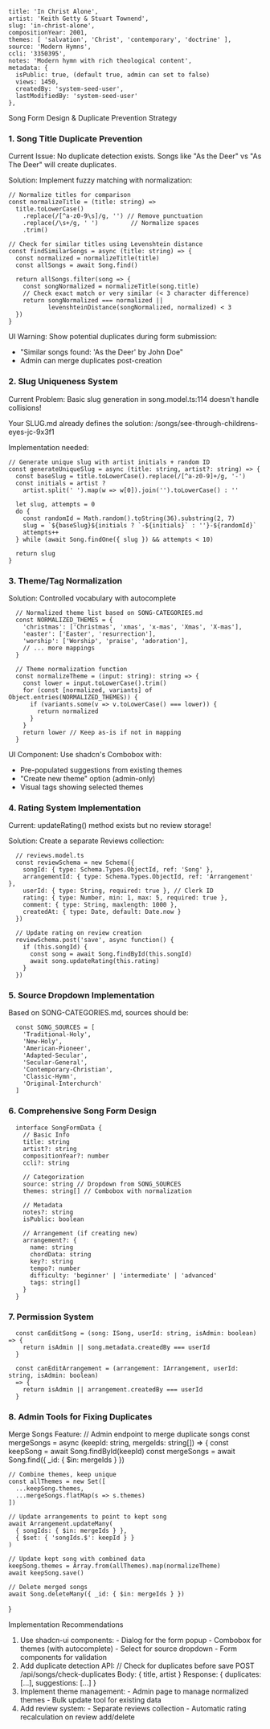     title: 'In Christ Alone',
    artist: 'Keith Getty & Stuart Townend',
    slug: 'in-christ-alone',
    compositionYear: 2001,
    themes: [ 'salvation', 'Christ', 'contemporary', 'doctrine' ],
    source: 'Modern Hymns',
    ccli: '3350395',
    notes: 'Modern hymn with rich theological content',
    metadata: {
      isPublic: true, (default true, admin can set to false)
      views: 1450,
      createdBy: 'system-seed-user',
      lastModifiedBy: 'system-seed-user'
    },

Song Form Design & Duplicate Prevention Strategy

  ### 1. Song Title Duplicate Prevention

  Current Issue: No duplicate detection exists. Songs like "As the Deer" vs "As The Deer"
  will create duplicates.

  Solution: Implement fuzzy matching with normalization:
  ```
  // Normalize titles for comparison
  const normalizeTitle = (title: string) =>
    title.toLowerCase()
      .replace(/[^a-z0-9\s]/g, '') // Remove punctuation
      .replace(/\s+/g, ' ')         // Normalize spaces
      .trim()

  // Check for similar titles using Levenshtein distance
  const findSimilarSongs = async (title: string) => {
    const normalized = normalizeTitle(title)
    const allSongs = await Song.find()

    return allSongs.filter(song => {
      const songNormalized = normalizeTitle(song.title)
      // Check exact match or very similar (< 3 character difference)
      return songNormalized === normalized ||
             levenshteinDistance(songNormalized, normalized) < 3
    })
  }
```
  UI Warning: Show potential duplicates during form submission:
  - "Similar songs found: 'As the Deer' by John Doe"
  - Admin can merge duplicates post-creation

###  2. Slug Uniqueness System

  Current Problem: Basic slug generation in song.model.ts:114 doesn't handle collisions!

  Your SLUG.md already defines the solution:
  /songs/see-through-childrens-eyes-jc-9x3f1

  Implementation needed:
  ```
  // Generate unique slug with artist initials + random ID
  const generateUniqueSlug = async (title: string, artist?: string) => {
    const baseSlug = title.toLowerCase().replace(/[^a-z0-9]+/g, '-')
    const initials = artist ?
      artist.split(' ').map(w => w[0]).join('').toLowerCase() : ''

    let slug, attempts = 0
    do {
      const randomId = Math.random().toString(36).substring(2, 7)
      slug = `${baseSlug}${initials ? `-${initials}` : ''}-${randomId}`
      attempts++
    } while (await Song.findOne({ slug }) && attempts < 10)

    return slug
  }
```

 ###  3. Theme/Tag Normalization

  Solution: Controlled vocabulary with autocomplete
```
  // Normalized theme list based on SONG-CATEGORIES.md
  const NORMALIZED_THEMES = {
    'christmas': ['Christmas', 'xmas', 'x-mas', 'Xmas', 'X-mas'],
    'easter': ['Easter', 'resurrection'],
    'worship': ['Worship', 'praise', 'adoration'],
    // ... more mappings
  }

  // Theme normalization function
  const normalizeTheme = (input: string): string => {
    const lower = input.toLowerCase().trim()
    for (const [normalized, variants] of Object.entries(NORMALIZED_THEMES)) {
      if (variants.some(v => v.toLowerCase() === lower)) {
        return normalized
      }
    }
    return lower // Keep as-is if not in mapping
  }
```
  UI Component: Use shadcn's Combobox with:
  - Pre-populated suggestions from existing themes
  - "Create new theme" option (admin-only)
  - Visual tags showing selected themes

###  4. Rating System Implementation

  Current: updateRating() method exists but no review storage!

  Solution: Create a separate Reviews collection:
```
  // reviews.model.ts
  const reviewSchema = new Schema({
    songId: { type: Schema.Types.ObjectId, ref: 'Song' },
    arrangementId: { type: Schema.Types.ObjectId, ref: 'Arrangement' },
    userId: { type: String, required: true }, // Clerk ID
    rating: { type: Number, min: 1, max: 5, required: true },
    comment: { type: String, maxlength: 1000 },
    createdAt: { type: Date, default: Date.now }
  })

  // Update rating on review creation
  reviewSchema.post('save', async function() {
    if (this.songId) {
      const song = await Song.findById(this.songId)
      await song.updateRating(this.rating)
    }
  })
```
###  5. Source Dropdown Implementation

  Based on SONG-CATEGORIES.md, sources should be:
```
  const SONG_SOURCES = [
    'Traditional-Holy',
    'New-Holy',
    'American-Pioneer',
    'Adapted-Secular',
    'Secular-General',
    'Contemporary-Christian',
    'Classic-Hymn',
    'Original-Interchurch'
  ]
```
###  6. Comprehensive Song Form Design
```
  interface SongFormData {
    // Basic Info
    title: string
    artist?: string
    compositionYear?: number
    ccli?: string

    // Categorization
    source: string // Dropdown from SONG_SOURCES
    themes: string[] // Combobox with normalization

    // Metadata
    notes?: string
    isPublic: boolean

    // Arrangement (if creating new)
    arrangement?: {
      name: string
      chordData: string
      key?: string
      tempo?: number
      difficulty: 'beginner' | 'intermediate' | 'advanced'
      tags: string[]
    }
  }
```
###  7. Permission System
```
  const canEditSong = (song: ISong, userId: string, isAdmin: boolean) => {
    return isAdmin || song.metadata.createdBy === userId
  }

  const canEditArrangement = (arrangement: IArrangement, userId: string, isAdmin: boolean)
  => {
    return isAdmin || arrangement.createdBy === userId
  }
```
### 8. Admin Tools for Fixing Duplicates

  Merge Songs Feature:
  // Admin endpoint to merge duplicate songs
  const mergeSongs = async (keepId: string, mergeIds: string[]) => {
    const keepSong = await Song.findById(keepId)
    const mergeSongs = await Song.find({ _id: { $in: mergeIds } })

    // Combine themes, keep unique
    const allThemes = new Set([
      ...keepSong.themes,
      ...mergeSongs.flatMap(s => s.themes)
    ])

    // Update arrangements to point to kept song
    await Arrangement.updateMany(
      { songIds: { $in: mergeIds } },
      { $set: { 'songIds.$': keepId } }
    )

    // Update kept song with combined data
    keepSong.themes = Array.from(allThemes).map(normalizeTheme)
    await keepSong.save()

    // Delete merged songs
    await Song.deleteMany({ _id: { $in: mergeIds } })
  }

  Implementation Recommendations

  1. Use shadcn-ui components:
    - Dialog for the form popup
    - Combobox for themes (with autocomplete)
    - Select for source dropdown
    - Form components for validation
  2. Add duplicate detection API:
  // Check for duplicates before save
  POST /api/songs/check-duplicates
  Body: { title, artist }
  Response: { duplicates: [...], suggestions: [...] }
  3. Implement theme management:
    - Admin page to manage normalized themes
    - Bulk update tool for existing data
  4. Add review system:
    - Separate reviews collection
    - Automatic rating recalculation on review add/delete
